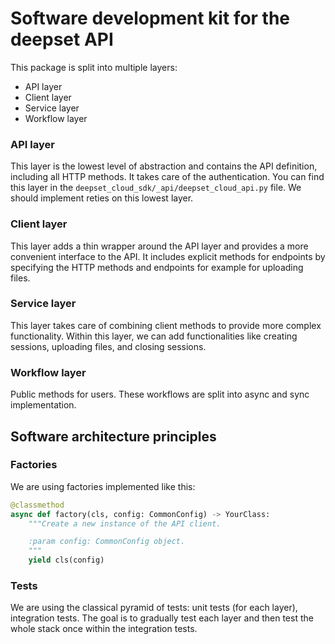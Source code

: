 # Software development kit for the deepset API

This package is split into multiple layers:
- API layer
- Client layer
- Service layer
- Workflow layer


### API layer
This layer is the lowest level of abstraction and contains the API definition, including all HTTP methods. It takes care of the authentication.
You can find this layer in the `deepset_cloud_sdk/_api/deepset_cloud_api.py` file. We should implement reties on this lowest layer.

### Client layer
This layer adds a thin wrapper around the API layer and provides a more convenient interface to the API. It includes explicit methods
for endpoints by specifying the HTTP methods and endpoints for example for uploading files.

### Service layer
This layer takes care of combining client methods to provide more complex functionality. Within this layer, we can add functionalities like
creating sessions, uploading files, and closing sessions.

### Workflow layer
Public methods for users. These workflows are split into async and sync implementation.


## Software architecture principles

### Factories
We are using factories implemented like this:
```python
@classmethod
async def factory(cls, config: CommonConfig) -> YourClass:
    """Create a new instance of the API client.

    :param config: CommonConfig object.
    """
    yield cls(config)
```

### Tests
We are using the classical pyramid of tests: unit tests (for each layer), integration tests. The goal is to gradually test each layer and
then test the whole stack once within the integration tests.
